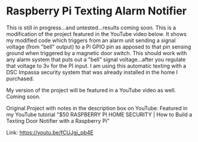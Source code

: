 # Raspberry Pi Texting Alarm Notifier
This is still in progress...and untested...results coming soon.
This is a modification of the project featured in the YouTube video below.  It shows my modified code which triggers from an alarm unit sending a signal voltage (from "bell" output) to a Pi GPIO pin as apposed to that pin sensing ground when triggered by a magnetic door switch.  This should work with any alarm system that puts out a "bell" signal voltage...after you regulate that voltage to 3v for the PI input.  I am using this automatic texting with a DSC Impassa security system that was already installed in the home I purchased. 

My version of the project will be featured in a YouTube video as well. Coming soon.

Original Project with notes in the description box on YouTube:
Featured in my YouTube tutorial "$50 RASPBERRY PI HOME SECURITY | How to Build a Texting Door Notifier with a Raspberry Pi"

Link: https://youtu.be/fCUJgj_pb4E
